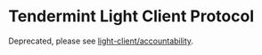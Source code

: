 # Tendermint Light Client Protocol

Deprecated, please see [light-client/accountability](../../light-client/readme.md).
